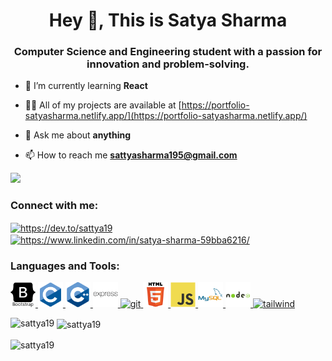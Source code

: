 <h1 align="center">Hey 👋, This is Satya Sharma</h1>
<h3 align="center">Computer Science and Engineering student with a passion for innovation and problem-solving.</h3>

- 🌱 I’m currently learning **React**

- 👨‍💻 All of my projects are available at [https://portfolio-satyasharma.netlify.app/](https://portfolio-satyasharma.netlify.app/)

- 💬 Ask me about **anything**

- 📫 How to reach me **sattyasharma195@gmail.com**
<img src ="https://cdn.lowgif.com/full/9cb12f51dffbaaa6-character-typing-by-vincent-mokuenko-dribbble.gif">
<h3 align="left">Connect with me:</h3>
<p align="left">
<a href="https://dev.to/https://dev.to/sattya19" target="blank"><img align="center" src="https://raw.githubusercontent.com/rahuldkjain/github-profile-readme-generator/master/src/images/icons/Social/devto.svg" alt="https://dev.to/sattya19" height="30" width="40" /></a>
<a href="https://linkedin.com/in/https://www.linkedin.com/in/satya-sharma-59bba6216/" target="blank"><img align="center" src="https://raw.githubusercontent.com/rahuldkjain/github-profile-readme-generator/master/src/images/icons/Social/linked-in-alt.svg" alt="https://www.linkedin.com/in/satya-sharma-59bba6216/" height="30" width="40" /></a>
</p>

<h3 align="left">Languages and Tools:</h3>
<p align="left"> <a href="https://getbootstrap.com" target="_blank" rel="noreferrer"> <img src="https://raw.githubusercontent.com/devicons/devicon/master/icons/bootstrap/bootstrap-plain-wordmark.svg" alt="bootstrap" width="40" height="40"/> </a> <a href="https://www.cprogramming.com/" target="_blank" rel="noreferrer"> <img src="https://raw.githubusercontent.com/devicons/devicon/master/icons/c/c-original.svg" alt="c" width="40" height="40"/> </a> <a href="https://www.w3schools.com/cpp/" target="_blank" rel="noreferrer"> <img src="https://raw.githubusercontent.com/devicons/devicon/master/icons/cplusplus/cplusplus-original.svg" alt="cplusplus" width="40" height="40"/> </a> <a href="https://www.w3schools.com/css/" target="_blank" rel="noreferrer"> <img src="https://raw.githubusercontent.com/devicons/devicon/master/icons/express/express-original-wordmark.svg" alt="express" width="40" height="40"/> </a> <a href="https://www.figma.com/" target="_blank" rel="noreferrer">  <img src="https://www.vectorlogo.zone/logos/git-scm/git-scm-icon.svg" alt="git" width="40" height="40"/> </a> <a href="https://www.w3.org/html/" target="_blank" rel="noreferrer"> <img src="https://raw.githubusercontent.com/devicons/devicon/master/icons/html5/html5-original-wordmark.svg" alt="html5" width="40" height="40"/> </a> <a href="https://developer.mozilla.org/en-US/docs/Web/JavaScript" target="_blank" rel="noreferrer"> <img src="https://raw.githubusercontent.com/devicons/devicon/master/icons/javascript/javascript-original.svg" alt="javascript" width="40" height="40"/> </a> <a href="https://www.mongodb.com/" target="_blank" rel="noreferrer">  <img src="https://raw.githubusercontent.com/devicons/devicon/master/icons/mysql/mysql-original-wordmark.svg" alt="mysql" width="40" height="40"/> </a> <a href="https://nodejs.org" target="_blank" rel="noreferrer"> <img src="https://raw.githubusercontent.com/devicons/devicon/master/icons/nodejs/nodejs-original-wordmark.svg" alt="nodejs" width="40" height="40"/> </a> <a href="https://www.php.net" target="_blank" rel="noreferrer">  <a href="https://tailwindcss.com/" target="_blank" rel="noreferrer"> <img src="https://www.vectorlogo.zone/logos/tailwindcss/tailwindcss-icon.svg" alt="tailwind" width="40" height="40"/> </a> </p>

<p><img align="left" src="https://github-readme-stats.vercel.app/api/top-langs?username=sattya19&show_icons=true&locale=en&layout=compact" alt="sattya19" /></p>

<p>&nbsp;<img align="center" src="https://github-readme-stats.vercel.app/api?username=sattya19&show_icons=true&locale=en" alt="sattya19" /></p>

<p><img align="center" src="https://github-readme-streak-stats.herokuapp.com/?user=sattya19&" alt="sattya19" /></p>

